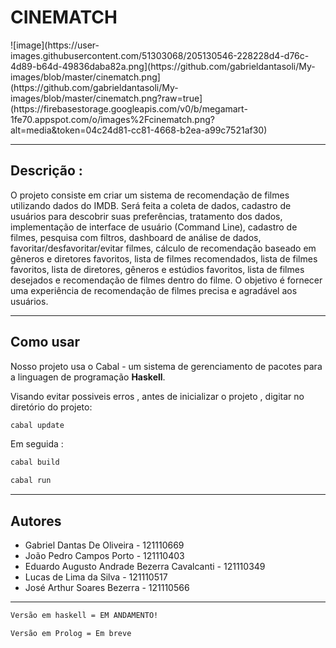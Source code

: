 <h1>CINEMATCH</h1>
![image](https://user-images.githubusercontent.com/51303068/205130546-228228d4-d76c-4d89-b64d-49836daba82a.png](https://github.com/gabrieldantasoli/My-images/blob/master/cinematch.png](https://github.com/gabrieldantasoli/My-images/blob/master/cinematch.png?raw=true](https://firebasestorage.googleapis.com/v0/b/megamart-1fe70.appspot.com/o/images%2Fcinematch.png?alt=media&token=04c24d81-cc81-4668-b2ea-a99c7521af30)

<hr />
<h2>Descrição :</h2>
<p>O projeto consiste em criar um sistema de recomendação de filmes utilizando dados do IMDB. Será feita a coleta de dados, cadastro de usuários para descobrir suas preferências, tratamento dos dados, implementação de interface de usuário (Command Line), cadastro de filmes, pesquisa com filtros, dashboard de análise de dados, favoritar/desfavoritar/evitar filmes, cálculo de recomendação baseado em gêneros e diretores favoritos, lista de filmes recomendados, lista de filmes favoritos, lista de diretores, gêneros e estúdios favoritos, lista de filmes desejados e recomendação de filmes dentro do filme. O objetivo é fornecer uma experiência de recomendação de filmes precisa e agradável aos usuários.</p>

<hr />
<h2>Como usar</h2>
<p>Nosso projeto usa o Cabal - um sistema de gerenciamento de pacotes para a linguagen de programação <strong>Haskell</strong>.</p>

<p>Visando evitar possiveis erros , antes de inicializar o projeto ,  digitar no diretório do projeto:</p>

```bash
cabal update
```

<p>Em seguida : </p>

```bash
cabal build
```

```bash
cabal run
```

<hr />
<h2>Autores</h2>
<ul>
    <li>Gabriel Dantas De Oliveira - 121110669</li>
    <li>João Pedro Campos Porto - 121110403</li>
    <li>Eduardo Augusto Andrade Bezerra Cavalcanti - 121110349</li>
    <li>Lucas de Lima da Silva - 121110517</li>
    <li>José Arthur Soares Bezerra - 121110566</li>
</ul>
<hr />

```bash
Versão em haskell = EM ANDAMENTO!
```
```bash
Versão em Prolog = Em breve
```
